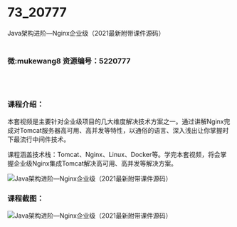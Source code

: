 # 73_20777
Java架构进阶—Nginx企业级（2021最新附带课件源码）
<br/></br>
<h3>微:mukewang8 资源编号：5220777</h3>
<br/></br>
<h3>课程介绍：</h3>
<p>本套视频是主要针对企业级项目的几大维度解决技术方案之一。通过讲解<a title="查看与 Nginx 相关的文章" target="_blank">Nginx</a>完成对Tomcat服务器高可用、高并发等特性，以通俗的语言、深入浅出让你掌握时下最流行中间件技术。</p>
<p>课程涵盖技术栈：Tomcat、<a title="查看与 Nginx 相关的文章" target="_blank">Nginx</a>、Linux、Docker等。学完本套视频，将会掌握企业级Nginx集成Tomcat解决高可用、高并发等解决方案。</p>
<p><img src="https://www.ko996.com/wp-content/uploads/img/2021/08/1-41-300x215.png" alt="Java架构进阶—Nginx企业级（2021最新附带课件源码）"></p>
<div class="info-desc">
<h3>课程截图：</h3>
<p><img src="https://www.ko996.com/wp-content/uploads/img/2021/08/2-38.png" alt="Java架构进阶—Nginx企业级（2021最新附带课件源码）"></p>


			
</div>
